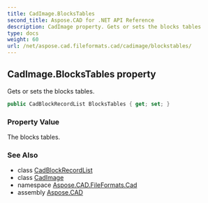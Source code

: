 ```yaml
---
title: CadImage.BlocksTables
second_title: Aspose.CAD for .NET API Reference
description: CadImage property. Gets or sets the blocks tables
type: docs
weight: 60
url: /net/aspose.cad.fileformats.cad/cadimage/blockstables/
---
```

## CadImage.BlocksTables property

Gets or sets the blocks tables.

```csharp
public CadBlockRecordList BlocksTables { get; set; }
```

### Property Value

The blocks tables.

### See Also

* class [CadBlockRecordList](../../cadblockrecordlist/)
* class [CadImage](../)
* namespace [Aspose.CAD.FileFormats.Cad](../../cadimage/)
* assembly [Aspose.CAD](../../../)



